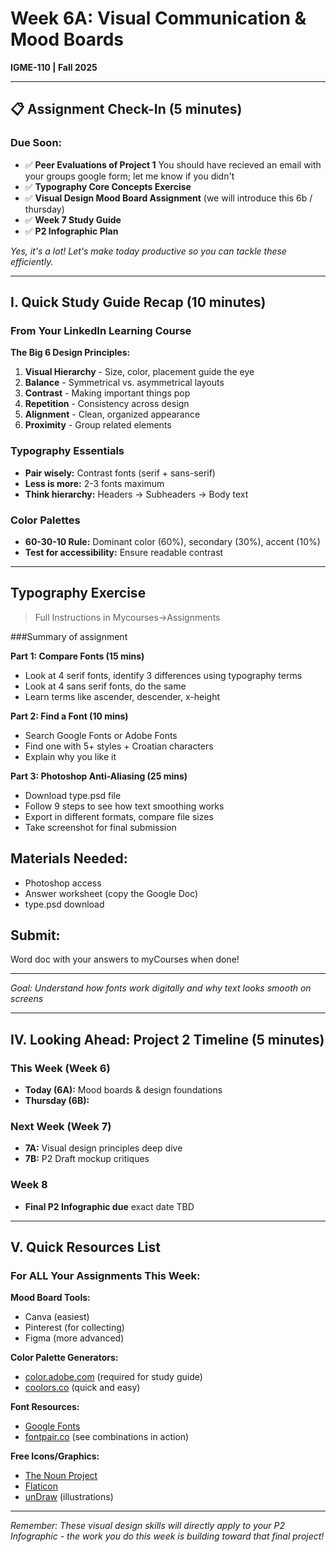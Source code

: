 # Week 6A: Visual Communication & Mood Boards
**IGME-110 | Fall 2025**

---

## 📋 Assignment Check-In (5 minutes)

### Due Soon:
- ✅ **Peer Evaluations of Project 1** You should have recieved an email with your groups google form; let me know if you didn't
- ✅ **Typography Core Concepts Exercise**
- ✅ **Visual Design Mood Board Assignment**  (we will introduce this 6b / thursday)
- ✅ **Week 7 Study Guide**
- ✅ **P2 Infographic Plan** 

*Yes, it's a lot! Let's make today productive so you can tackle these efficiently.*

---

## I. Quick Study Guide Recap (10 minutes)

### From Your LinkedIn Learning Course
**The Big 6 Design Principles:**
1. **Visual Hierarchy** - Size, color, placement guide the eye
2. **Balance** - Symmetrical vs. asymmetrical layouts
3. **Contrast** - Making important things pop
4. **Repetition** - Consistency across design
5. **Alignment** - Clean, organized appearance
6. **Proximity** - Group related elements

### Typography Essentials
- **Pair wisely:** Contrast fonts (serif + sans-serif)
- **Less is more:** 2-3 fonts maximum
- **Think hierarchy:** Headers → Subheaders → Body text

### Color Palettes
- **60-30-10 Rule:** Dominant color (60%), secondary (30%), accent (10%)
- **Test for accessibility:** Ensure readable contrast

---
## Typography Exercise

> Full Instructions in Mycourses->Assignments

###Summary of assignment

**Part 1: Compare Fonts (15 mins)**
- Look at 4 serif fonts, identify 3 differences using typography terms
- Look at 4 sans serif fonts, do the same
- Learn terms like ascender, descender, x-height

**Part 2: Find a Font (10 mins)** 
- Search Google Fonts or Adobe Fonts
- Find one with 5+ styles + Croatian characters
- Explain why you like it

**Part 3: Photoshop Anti-Aliasing (25 mins)**
- Download type.psd file
- Follow 9 steps to see how text smoothing works
- Export in different formats, compare file sizes
- Take screenshot for final submission

## Materials Needed:
- Photoshop access
- Answer worksheet (copy the Google Doc)
- type.psd download

## Submit:
Word doc with your answers to myCourses when done!

---

*Goal: Understand how fonts work digitally and why text looks smooth on screens*

---

## IV. Looking Ahead: Project 2 Timeline (5 minutes)

### This Week (Week 6)
- **Today (6A):** Mood boards & design foundations
- **Thursday (6B):**

### Next Week (Week 7)
- **7A:** Visual design principles deep dive
- **7B:** P2 Draft mockup critiques

### Week 8
- **Final P2 Infographic due** exact date TBD

---

## V. Quick Resources List

### For ALL Your Assignments This Week:

**Mood Board Tools:**
- Canva (easiest)
- Pinterest (for collecting)
- Figma (more advanced)

**Color Palette Generators:**
- [color.adobe.com](https://color.adobe.com) (required for study guide)
- [coolors.co](https://coolors.co) (quick and easy)

**Font Resources:**
- [Google Fonts](https://fonts.google.com)
- [fontpair.co](https://fontpair.co) (see combinations in action)

**Free Icons/Graphics:**
- [The Noun Project](https://thenounproject.com)
- [Flaticon](https://www.flaticon.com)
- [unDraw](https://undraw.co) (illustrations)



---

*Remember: These visual design skills will directly apply to your P2 Infographic - the work you do this week is building toward that final project!*
